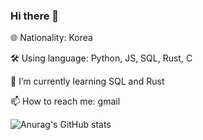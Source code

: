 ### Hi there 👋

🌐 Nationality: Korea

🛠️ Using language: Python, JS, SQL, Rust, C
  
🌱 I’m currently learning SQL and Rust

📫 How to reach me: gmail


![Anurag's GitHub stats](https://github-readme-stats.vercel.app/api?username=Code-SHD&show_icons=true&theme=radical)
